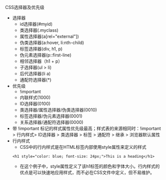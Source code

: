 CSS选择器及优先级
- 选择器
    - id选择器(#myid)
    - 类选择器(.myclass)
    - 属性选择器(a[rel="external"])
    - 伪类选择器(a:hover, li:nth-child)
    - 标签选择器(div, h1, p)
    - 伪元素选择器(p::first-line)
    - 相邻选择器（h1 + p）
    - 子选择器(ul > li)
    - 后代选择器(li a)
    - 通配符选择器(*)
- 优先级
    - !important
    - 内联样式(1000)
    - ID选择器(0100)
    - 类选择器/属性选择器/伪类选择器(0010)
    - 标签选择器/伪元素选择器(0001)
    - 关系选择器/通配符选择器(0000)
- 带 !important 标记的样式属性优先级最高；样式表的来源相同时：!important > 行内样式> ID选择器 > 类选择器 > 标签 > 通配符 > 继承 > 浏览器默认属性
- 行内样式
    - CSS中的行内样式是在HTML标签内部使用style属性来定义的样式
    ```
    <h1 style="color: blue; font-size: 24px;">This is a heading</h1>
    ```
    - 在这个例子中，style属性定义了该h1标签的颜色和字体大小。行内样式的优点是可以快速地应用样式，而不必在CSS文件中定义，但不易维护。